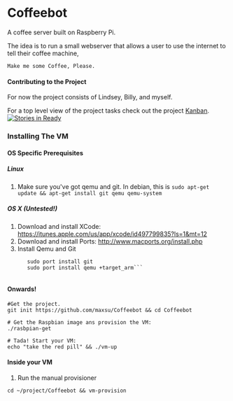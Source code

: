 Coffeebot
=========

A coffee server built on Raspberry Pi. 

The idea is to run a small webserver that allows a user to use the internet to tell their coffee machine,

```Make me some Coffee, Please.```

#### Contributing to the Project
For now the project consists of Lindsey, Billy, and myself.

For a top level view of the project tasks check out the project [Kanban](https://waffle.io/maxsu/coffeebot). [![Stories in Ready](https://badge.waffle.io/maxsu/coffeebot.png)](http://waffle.io/maxsu/coffeebot) 


### Installing The VM

#### OS Specific Prerequisites

##### Linux

1. Make sure you've got qemu and git. In debian, this is
   ``` sudo apt-get update && apt-get install git qemu qemu-system ```

##### OS X (Untested!)

1. Download and install XCode: https://itunes.apple.com/us/app/xcode/id497799835?ls=1&mt=12
2. Download and install Ports: http://www.macports.org/install.php
3. Install Qemu and Git
   ```sudo port -v selfupdate
      sudo port install git
      sudo port install qemu +target_arm```


#### Onwards!

```
#Get the project.
git init https://github.com/maxsu/Coffeebot && cd Coffeebot

# Get the Raspbian image ans provision the VM:
./rasbpian-get

# Tada! Start your VM:
echo "take the red pill" && ./vm-up
```

#### Inside your VM

1. Run the manual provisioner

``` cd ~/project/Coffeebot && vm-provision ```




